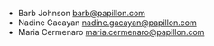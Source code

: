 - Barb Johnson <barb@papillon.com>
- Nadine Gacayan <nadine.gacayan@papillon.com>
- Maria Cermenaro maria.cermenaro@papillon.com